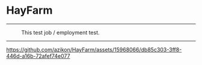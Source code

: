# HayFarm

---
<dl>
  <dd>This test job / employment test.</dd>
</dl>

---




https://github.com/azikon/HayFarm/assets/15968066/db85c303-3ff8-446d-a16b-72afef74e077


